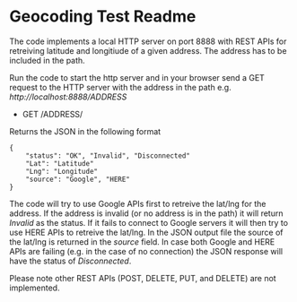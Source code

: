 # Geocoding Test Readme

The code implements a local HTTP server on port 8888 with REST APIs for retreiving latitude and longitiude of a given address. The address has to be included in the path.

Run the code to start the http server and in your browser send a GET request to the HTTP server with the address in the path e.g. *http://localhost:8888/ADDRESS*

* GET /ADDRESS/

Returns the JSON in the following format

	{
   	 	"status": "OK", "Invalid", "Disconnected" 
   	 	"Lat": "Latitude"
		"Lng": "Longitude"
		"source": "Google", "HERE"
	}


The code will try to use Google APIs first to retreive the lat/lng for the address. If the address is invalid (or no address is in the path) it will return *Invalid* as the status. If it fails to connect to Google servers it will then try to use HERE APIs to retreive the lat/lng. In the JSON output file the source of the lat/lng is returned in the *source* field. In case both Google and HERE APIs are failing (e.g. in the case of no connection) the JSON response will have the status of *Disconnected*.

Please note other REST APIs (POST, DELETE, PUT, and DELETE) are not implemented.
